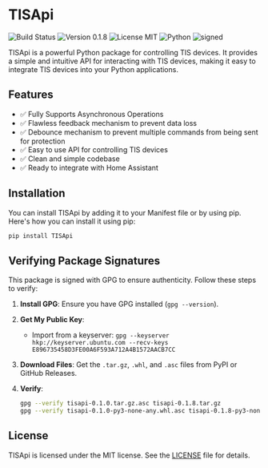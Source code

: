 # TISApi

![Build Status](https://img.shields.io/badge/build-passing-brightgreen)
![Version 0.1.8](https://img.shields.io/badge/version-0.1.8-blue)
![License MIT](https://img.shields.io/badge/license-MIT-green)
![Python](https://img.shields.io/badge/python-3.11+-orange)
![signed](https://img.shields.io/badge/signed-yes-green)

TISApi is a powerful Python package for controlling TIS devices. It provides a simple and intuitive API for interacting with TIS devices, making it easy to integrate TIS devices into your Python applications.

## Features

- ✅ Fully Supports Asynchronous Operations
- ✅ Flawless feedback mechanism to prevent data loss
- ✅ Debounce mechanism to prevent multiple commands from being sent for protection
- ✅ Easy to use API for controlling TIS devices
- ✅ Clean and simple codebase
- ✅ Ready to integrate with Home Assistant

## Installation

You can install TISApi by adding it to your Manifest file or by using pip. Here's how you can install it using pip:

```bash
pip install TISApi
```

## Verifying Package Signatures

This package is signed with GPG to ensure authenticity. Follow these steps to verify:

1. **Install GPG**: Ensure you have GPG installed (`gpg --version`).

2. **Get My Public Key**:
   - Import from a keyserver: `gpg --keyserver hkp://keyserver.ubuntu.com --recv-keys E896735458D3FE00A6F593A712A4B1572AACB7CC`

3. **Download Files**: Get the `.tar.gz`, `.whl`, and `.asc` files from PyPI or GitHub Releases.

4. **Verify**:

   ```bash
   gpg --verify tisapi-0.1.0.tar.gz.asc tisapi-0.1.8.tar.gz
   gpg --verify tisapi-0.1.0-py3-none-any.whl.asc tisapi-0.1.8-py3-none-any.whl

## License

TISApi is licensed under the MIT license. See the [LICENSE](https://github.com/KarimTIS/TISApi/blob/main/LICENSE) file for details.


